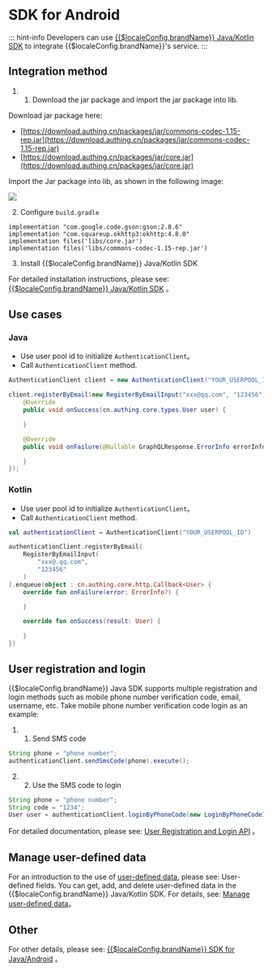 # SDK for Android

<LastUpdated/>

::: hint-info
Developers can use [{{$localeConfig.brandName}} Java/Kotlin SDK](./sdk-for-java/README.md) to integrate {{$localeConfig.brandName}}'s service.
:::

## Integration method

1. 1. Download the jar package and import the jar package into lib.

Download jar package here:

- [https://download.authing.cn/packages/jar/commons-codec-1.15-rep.jar](https://download.authing.cn/packages/jar/commons-codec-1.15-rep.jar)
- [https://download.authing.cn/packages/jar/core.jar](https://download.authing.cn/packages/jar/core.jar)

Import the Jar package into lib, as shown in the following image:

![](https://cdn.authing.cn/blog/20201218134537.png)

2. Configure `build.gradle`

```
implementation "com.google.code.gson:gson:2.8.6"
implementation "com.squareup.okhttp3:okhttp:4.8.0"
implementation files('libs/core.jar')
implementation files('libs/commons-codec-1.15-rep.jar')
```

3. Install {{$localeConfig.brandName}} Java/Kotlin SDK

For detailed installation instructions, please see:[{{$localeConfig.brandName}} Java/Kotlin SDK](./sdk-for-java/README.md) 。

## Use cases

### Java

- Use user pool id to initialize `AuthenticationClient`。
- Call `AuthenticationClient` method.

```java
AuthenticationClient client = new AuthenticationClient("YOUR_USERPOOL_ID");

client.registerByEmail(new RegisterByEmailInput("xxx@qq.com", "123456")).enqueue(new cn.authing.core.http.Callback<cn.authing.core.types.User>() {
    @Override
    public void onSuccess(cn.authing.core.types.User user) {

    }

    @Override
    public void onFailure(@Nullable GraphQLResponse.ErrorInfo errorInfo) {

    }
});
```

### Kotlin

- Use user pool id to initialize `AuthenticationClient`。
- Call `AuthenticationClient` method.

```kotlin
val authenticationClient = AuthenticationClient("YOUR_USERPOOL_ID")

authenticationClient.registerByEmail(
    RegisterByEmailInput(
        "xxx@.qq.com",
        "123456"
    )
).enqueue(object : cn.authing.core.http.Callback<User> {
    override fun onFailure(error: ErrorInfo?) {

    }

    override fun onSuccess(result: User) {

    }
})
```

## User registration and login

{{$localeConfig.brandName}} Java SDK supports multiple registration and login methods such as mobile phone number verification code, email, username, etc. Take mobile phone number verification code login as an example:

1. 1. Send SMS code

```java
String phone = "phone number";
authenticationClient.sendSmsCode(phone).execute();
```

2. 2. Use the SMS code to login

```java
String phone = "phone number";
String code = "1234";
User user = authenticationClient.loginByPhoneCode(new LoginByPhoneCodeInput(phone, code)).execute();
```

For detailed documentation, please see: [User Registration and Login API](./sdk-for-java/authentication/README.md) 。

## Manage user-defined data

For an introduction to the use of [user-defined data](/guides/user/user-defined-field/), please see: User-defined fields. You can get, add, and delete user-defined data in the {{$localeConfig.brandName}} Java/Kotlin SDK. For details, see: [Manage user-defined data](/guides/user/user-defined-field/)。


## Other

For other details, please see: [{{$localeConfig.brandName}} SDK for Java/Android](./sdk-for-java/README.md) 。
